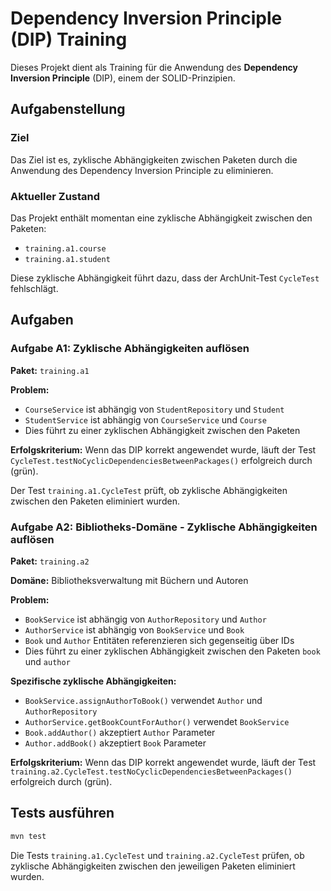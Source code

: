# Dependency Inversion Principle (DIP) Training

Dieses Projekt dient als Training für die Anwendung des **Dependency Inversion Principle** (DIP), einem der SOLID-Prinzipien.

## Aufgabenstellung

### Ziel
Das Ziel ist es, zyklische Abhängigkeiten zwischen Paketen durch die Anwendung des Dependency Inversion Principle zu eliminieren.

### Aktueller Zustand
Das Projekt enthält momentan eine zyklische Abhängigkeit zwischen den Paketen:
- `training.a1.course` 
- `training.a1.student`

Diese zyklische Abhängigkeit führt dazu, dass der ArchUnit-Test `CycleTest` fehlschlägt.

## Aufgaben

### Aufgabe A1: Zyklische Abhängigkeiten auflösen
**Paket:** `training.a1`

**Problem:** 
- `CourseService` ist abhängig von `StudentRepository` und `Student`
- `StudentService` ist abhängig von `CourseService` und `Course`
- Dies führt zu einer zyklischen Abhängigkeit zwischen den Paketen

**Erfolgskriterium:**
Wenn das DIP korrekt angewendet wurde, läuft der Test `CycleTest.testNoCyclicDependenciesBetweenPackages()` erfolgreich durch (grün).

Der Test `training.a1.CycleTest` prüft, ob zyklische Abhängigkeiten zwischen den Paketen eliminiert wurden.

### Aufgabe A2: Bibliotheks-Domäne - Zyklische Abhängigkeiten auflösen
**Paket:** `training.a2`

**Domäne:** Bibliotheksverwaltung mit Büchern und Autoren

**Problem:** 
- `BookService` ist abhängig von `AuthorRepository` und `Author`
- `AuthorService` ist abhängig von `BookService` und `Book`
- `Book` und `Author` Entitäten referenzieren sich gegenseitig über IDs
- Dies führt zu einer zyklischen Abhängigkeit zwischen den Paketen `book` und `author`

**Spezifische zyklische Abhängigkeiten:**
- `BookService.assignAuthorToBook()` verwendet `Author` und `AuthorRepository`
- `AuthorService.getBookCountForAuthor()` verwendet `BookService`
- `Book.addAuthor()` akzeptiert `Author` Parameter
- `Author.addBook()` akzeptiert `Book` Parameter

**Erfolgskriterium:**
Wenn das DIP korrekt angewendet wurde, läuft der Test `training.a2.CycleTest.testNoCyclicDependenciesBetweenPackages()` erfolgreich durch (grün).

## Tests ausführen
```bash
mvn test
```

Die Tests `training.a1.CycleTest` und `training.a2.CycleTest` prüfen, ob zyklische Abhängigkeiten zwischen den jeweiligen Paketen eliminiert wurden.
